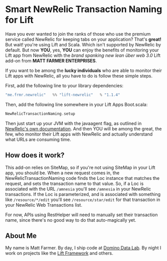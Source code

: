 # Smart NewRelic Transaction Naming for Lift

Have you ever wanted to join the ranks of those who use the premium service called NewRelic for keeping tabs on your
application? That's **great!** But wait! you're using Lift and Scala. Which isn't supported by NewRelic by default.
But now **YOU**, yes, **YOU** can enjoy the benefits of monitoring your Lift app from NewRelic with the *brand
spanking new lean über web 3.0* Lift add-on from **MATT FARMER ENTERPRISES**.

If you want to be among the **lucky individuals** who are able to monitor their Lift apps with NewRelic, all you
have to do is follow these simple steps.

First, add the following line to your library dependencies:

```scala
"me.frmr.newrelic"   %% "lift-newrelic"   % "1.1.4"
```

Then, add the following line somewhere in your Lift Apps Boot.scala:

```scala
NewRelicTransactionNaming.setup
```

Then just start up your JVM with the javaagent flag, as outlined in
[NewRelic's own documentation](https://newrelic.com/docs/java/java-agent-installation). And then YOU will be
among the great, the few, who monitor their Lift apps with NewRelic and actually understand what URLs are
consuming time.

## How does it work?

This add-on relies on SiteMap, so if you're not using SiteMap in your Lift app, you should be. When a new request comes
in, the NewRelicTransactionNaming code finds the Loc instance that matches the request, and sets the transaction name
to that value. So, if a Loc is associated with the URL `/amnesia` you'll see `/amnesia` in your NewRelic transactions.
If the Loc is parameterized, and is associated with something like `/resource/*/edit` you'll see `/resource/star/edit`
for that transaction in your NewRelic Web Transactions list.

For now, APIs using RestHelper will need to manually set their transaction name, since there's no good way to do that
auto-magically yet.

## About Me

My name is Matt Farmer. By day, I ship code at [Domino Data Lab](http://dominodatalab.com). By night I work on projects like the [Lift Framework](http://github.com/lift/framework) and others.
